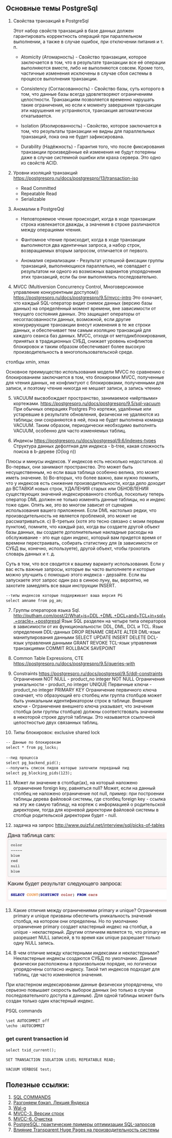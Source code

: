 ## Основные темы PostgreSql

1) Cвойства транзакций в PostgreSql

    Этот набор свойств транзакций в базе данных должен гарантировать корректность операций при параллельном выполнении, а также в случае ошибок, при отключении питания и т. п.

    - Atomicity (Атомарность) - Свойство транзакции, которое заключается в том, что в результате транзакции все её операции выполняются вместе, либо не выполняются совсем. Кроме того, частичные изменения исключены в случае сбоя системы в процессе выполнения транзакции.

    - Consistency (Согласованность) - Свойство базы, суть которого в том, что данные базы всегда удовлетворяют ограничениям целостности. Транзакциям позволяется временно нарушать такие ограничения, но если к моменту завершения транзакции эти нарушения не устраняются, транзакция автоматически откатывается. 

    - Isolation (Изолированность) - Свойство, которое заключается в том, что результаты транзакции не видны для параллельных транзакций, пока она не будет зафиксирована. 
   
    - Durability (Надёжность) - Гарантия того, что после фиксирования транзакции произведённые ей изменения не будут потеряны даже в случае системной ошибки или краха сервера. Это одно из свойств ACID.

2) Уровни изоляций транзакций
   https://postgrespro.ru/docs/postgrespro/13/transaction-iso
   - Read Committed
   - Repeatable Read
   - Serializable
   
3) Аномалии в PostgreQql 
   - Неповторяемое чтение происходит, когда в ходе транзакции строка извлекается дважды, 
     а значения в строке различаются между операциями чтения.

   - Фантомное чтение происходит, когда в ходе транзакции выполняются два идентичных 
     запроса, а набор строк, возвращаемых вторым запросом, отличается от первого.

   - Аномалия сериализации - Результат успешной фиксации группы транзакций, выполняющихся 
     параллельно, не совпадает с результатом ни одного из возможных вариантов упорядочения этих 
     транзакций, если бы они выполнялись последовательно.

4) MVCC (Multiversion Concurrency Control, Многоверсионное управление конкурентным доступом))
https://postgrespro.ru/docs/postgrespro/9.5/mvcc-intro
Это означает, что каждый SQL-оператор видит снимок данных (версию базы данных) на определённый момент времени, вне зависимости от текущего состояния данных. Это защищает операторы от несогласованности данных, возможной, если другие конкурирующие транзакции внесут изменения в те же строки данных, и обеспечивает тем самым изоляцию транзакций для каждого сеанса баз данных. MVCC, отходя от методикблокирования, принятых в традиционных СУБД, снижает уровень конфликтов блокировок и таким образом обеспечивает более высокую производительность в многопользовательской среде.

столбцы xmin, xmax

Основное преимущество использования модели MVCC по сравнению с блокированием заключается в том, что блокировки MVCC, полученные для чтения данных, не конфликтуют с блокировками, полученными для записи, и поэтому чтение никогда не мешает записи, а запись чтению


5) VACUUM высвобождает пространство, занимаемое «мёртвыми» кортежами. 
https://postgrespro.ru/docs/postgrespro/9.5/sql-vacuum
При обычных операциях Postgres Pro кортежи, удалённые или устаревшие в результате обновления, физически не удаляются из таблицы; они сохраняются в ней, пока не будет выполнена команда VACUUM. Таким образом, периодически необходимо выполнять VACUUM, особенно для часто изменяемых таблиц.


6) Индексы
https://postgrespro.ru/docs/postgresql/9.6/indexes-types 
Cтруктура данных дефолтная для индекса - b-tree, какая сложность поиска в b-дереве (O(log n))
   
Плюсы и минусы индексов. У индексов есть несколько недостатков.
    a) Во-первых, они занимают пространство. Это может быть несущественным, но если ваша таблица особенно 
       велика, это может иметь значение.
    b) Во-вторых, что более важно, вам нужно помнить, что у индексов есть снижение производительности, 
       когда дело доходит до ВСТАВКИ новых строк, УДАЛЕНИЯ старых или ОБНОВЛЕНИЯ существующих значений 
       индексированного столбца, поскольку теперь оператор DML должен не только изменять данные 
       таблицы, но и индекс тоже один. Опять же, это во многом зависит от сценария использования 
       вашего приложения. Если DML настолько редки, что производительность не является проблемой, 
       это может не рассматриваться.
    c) В-третьих (хотя это тесно связано с моим первым пунктом), помните, что каждый раз, когда вы 
       создаете другой объект базы данных, вы создаете дополнительные накладные расходы на 
       обслуживание - это еще один индекс, который вам придется время от времени перестраивать, 
       собирать статистику для (в зависимости от СУБД вы, конечно, используете), другой объект, 
       чтобы грохотать словарь данных и т. д.

Суть в том, что все сводится к вашему варианту использования. Если у вас есть важные запросы, которые вы часто выполняете и которые можно улучшить с помощью этого индекса - дерзайте. Если вы запускаете этот запрос один раз в синюю луну, вы, вероятно, не захотите замедлять все ваши инструкции INSERT.

```postgresql
--типы индексов которые поддерживает ваша версия PG
select amname from pg_am;
```

7) Группы операторов языка Sql.
http://putham.com/post/2/What+is+DDL,+DML,+DCL+and+TCL+in+sql+,+oracle+,+postgresql
Язык SQL разделен на четыре типа операторов в зависимости от их функциональности: DDL, DML, DCL и TCL.
Язык определения DDL-данных
    DROP
    RENAME
    CREATE
    ALTER
DML-язык манипулирования данными
    SELECT
    UPDATE
    INSERT
    DELETE
DCL-язык управления данными
    GRANT
    REVOKE
TCL-язык управления транзакциями
    COMMIT
    ROLLBACK
    SAVEPOINT

8) Common Table Expressions, CTE
https://postgrespro.ru/docs/postgrespro/9.5/queries-with
   
9) Constraints
https://postgrespro.ru/docs/postgresql/9.5/ddl-constraints
Ограничения NOT NULL - product_no integer NOT NULL
Ограничения уникальности - product_no integer UNIQUE
Первичные ключи - product_no integer PRIMARY KEY Ограничение первичного ключа означает, что образующий его столбец или группа столбцов может быть уникальным идентификатором строк в таблице.
Внешние ключи - Ограничение внешнего ключа указывает, что значения столбца (или группы столбцов) должны соответствовать значениям в некоторой строке другой таблицы. Это называется ссылочной целостностью двух связанных таблиц.

10) Типы блокировок:
exclusive
shared lock
   
```postgresql
-- Данные по блокировкам
select * from pg_locks;

--пид процесса
select pg_backend_pid();
--получить список пидов которые залочили переданый пид
select pg_blocking_pids(123);
```

11) Может ли значение в столбце(ах), на который наложено ограничение foreign key, равняться null?
Может, если на данный столбец не наложено ограничение not null, пример: при построении таблицы дерева файловой системы, где столбец foreign key - ссылка на эту же самую таблицу, на кортеж с информацией о родительской директории, тогда для корневой директории файловой системы в столбце родительской директории будет - null.
   
12) задачка на запрос http://www.quizful.net/interview/sql/picks-of-tables

![img.png](img.png)

13) Какие отличия между ограничениями primary и unique?
Ограничения primary и unique призваны обеспечить уникальность значений столбца, на котором они определены. Но по умолчанию ограничение primary создает кластерный индекс на столбце, а unique - некластерный. Другим отличием является то, что primary не разрешает NULL записей, в то время как unique разрешает только одну NULL запись.
   
14) В чем отличие между кластерными индексами и некластерными?
Некластерные индексы создаются СУБД по умолчанию. Данные физически расположены в произвольном порядке, но логически упорядочены согласно индексу. Такой тип индексов подходит для таблиц, где часто изменяются значения.

При кластерном индексировании данные физически упорядочены, что серьезно повышает скорость выборок данных (но только в случае последовательного доступа к данным). Для одной таблицы может быть создан только один кластерный индекс.


PSQL commands
```shell
\set AUTOCOMMIT off
\echo :AUTOCOMMIT
```

### get curent transaction id
```shell
select txid_current();
```

```shell
SET TRANSACTION ISOLATION LEVEL REPEATABLE READ; 
```

```shell
VACUUM VERBOSE test;
```


## Полезные ссылки:

1. [SQL COMMANDS](https://www.codecademy.com/articles/sql-commands)
2. [Разгоняем бэкап. Лекция Яндекса](https://habr.com/ru/company/yandex/blog/415817/)
3. [Wal-g](https://habr.com/ru/post/486188/)
4. [MVCC-3. Версии строк](https://habr.com/ru/company/postgrespro/blog/445820/)
5. [MVCC-6. Очистка](https://habr.com/ru/company/postgrespro/blog/452320/)
6. [PostgreSQL: практические примеры оптимизации SQL-запросов](https://www.youtube.com/watch?v=dm_oid1HVfQ&ab_channel=HighLoadChannel)
7. [Влияние Transparent Huge Pages на производительность системы](https://habr.com/ru/company/tinkoff/blog/446342/)
